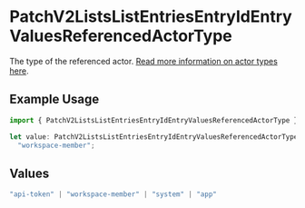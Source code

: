 # PatchV2ListsListEntriesEntryIdEntryValuesReferencedActorType

The type of the referenced actor. [Read more information on actor types here](/docs/actors).

## Example Usage

```typescript
import { PatchV2ListsListEntriesEntryIdEntryValuesReferencedActorType } from "attio-js/models/operations";

let value: PatchV2ListsListEntriesEntryIdEntryValuesReferencedActorType =
  "workspace-member";
```

## Values

```typescript
"api-token" | "workspace-member" | "system" | "app"
```